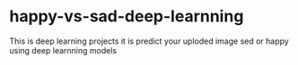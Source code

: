 # happy-vs-sad-deep-learnning
This is deep learning projects it is predict your uploded image sed or happy using deep learnning models
